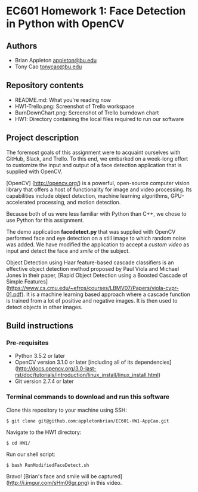 # EC601 Homework 1: Face Detection in Python with OpenCV

## Authors
- Brian Appleton appleton@bu.edu
- Tony Cao tonycao@bu.edu

## Repository contents
- README.md: What you're reading now
- HW1-Trello.png: Screenshot of Trello workspace
- BurnDownChart.png: Screenshot of Trello burndown chart
- HW1: Directory containing the local files required to run our software

## Project description
The foremost goals of this assignment were to acquaint ourselves with GitHub, Slack, and Trello. To this end, we embarked on a week-long effort to customize the input and output of a face detection application that is supplied with OpenCV.

[OpenCV] (http://opencv.org/) is a powerful, open-source computer vision library that offers a host of functionality for image and video processing. Its capabilities include object detection, machine learning algorithms, GPU-accelerated processing, and motion detection.

Because both of us were less familiar with Python than C++, we chose to use Python for this assignment.

The demo application **facedetect.py** that was supplied with OpenCV performed face and eye detection on a still image to which random noise was added. We have modified the application to accept a *custom video* as input and detect the face and *smile* of the subject.

Object Detection using Haar feature-based cascade classifiers is an effective object detection method proposed by Paul Viola and Michael Jones in their paper, [Rapid Object Detection using a Boosted Cascade of Simple Features] (https://www.cs.cmu.edu/~efros/courses/LBMV07/Papers/viola-cvpr-01.pdf). It is a machine learning based approach where a cascade function is trained from a lot of positive and negative images. It is then used to detect objects in other images.

## Build instructions

### Pre-requisites
- Python 3.5.2 or later
- OpenCV version 3.1.0 or later [including all of its dependencies] (http://docs.opencv.org/3.0-last-rst/doc/tutorials/introduction/linux_install/linux_install.html)
- Git version 2.7.4 or later

### Terminal commands to download and run this software
Clone this repository to your machine using SSH:
```
$ git clone git@github.com:appletonbrian/EC601-HW1-AppCao.git
```
Navigate to the HW1 directory:
```
$ cd HW1/
```
Run our shell script:
```
$ bash RunModifiedFaceDetect.sh
```
Bravo! [Brian's face and smile will be captured] (http://i.imgur.com/sHm06gr.png) in this video.


